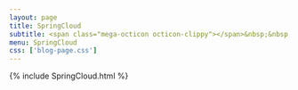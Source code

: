 ```yaml
---
layout: page
title: SpringCloud
subtitle: <span class="mega-octicon octicon-clippy"></span>&nbsp;&nbsp; Take notes about everything new
menu: SpringCloud
css: ['blog-page.css']
---
```

{% include SpringCloud.html %}
